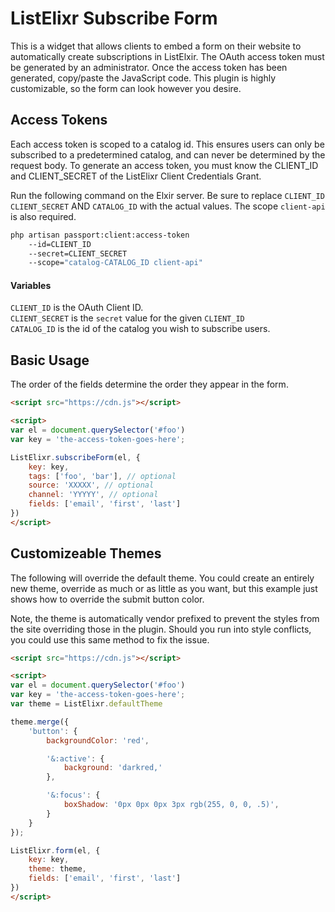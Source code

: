 # ListElixr Subscribe Form

This is a widget that allows clients to embed a form on their website to automatically create subscriptions in ListElxir. The OAuth access token must be generated by an administrator. Once the access token has been generated, copy/paste the JavaScript code. This plugin is highly customizable, so the form can look however you desire.

## Access Tokens

Each access token is scoped to a catalog id. This ensures users can only be subscribed to a predetermined catalog, and can never be determined by the request body. To generate an access token, you must know the CLIENT_ID and CLIENT_SECRET of the ListElixr Client Credentials Grant.

Run the following command on the Elxir server. Be sure to replace `CLIENT_ID` `CLIENT_SECRET` AND `CATALOG_ID` with the actual values. The scope `client-api` is also required.

```bash
php artisan passport:client:access-token
    --id=CLIENT_ID
    --secret=CLIENT_SECRET
    --scope="catalog-CATALOG_ID client-api"
```

#### Variables

`CLIENT_ID` is the OAuth Client ID. \
`CLIENT_SECRET` is the `secret` value for the given `CLIENT_ID` \
`CATALOG_ID` is the id of the catalog you wish to subscribe users.

## Basic Usage

The order of the fields determine the order they appear in the form.

```html
<script src="https://cdn.js"></script>

<script>
var el = document.querySelector('#foo')
var key = 'the-access-token-goes-here';

ListElixr.subscribeForm(el, {
    key: key,
    tags: ['foo', 'bar'], // optional
    source: 'XXXXX', // optional
    channel: 'YYYYY', // optional
    fields: ['email', 'first', 'last']
})
</script>
```

## Customizeable Themes

The following will override the default theme. You could create an entirely new theme, override as much or as little as you want, but this example just shows how to override the submit button color.

Note, the theme is automatically vendor prefixed to prevent the styles from the site overriding those in the plugin. Should you run into style conflicts, you could use this same method to fix the issue.

```html
<script src="https://cdn.js"></script>

<script>
var el = document.querySelector('#foo')
var key = 'the-access-token-goes-here';
var theme = ListElixr.defaultTheme

theme.merge({
    'button': {
        backgroundColor: 'red',

        '&:active': {
            background: 'darkred,'
        },

        '&:focus': {
            boxShadow: '0px 0px 0px 3px rgb(255, 0, 0, .5)',
        }
    }
});

ListElixr.form(el, {
    key: key,
    theme: theme,
    fields: ['email', 'first', 'last']
})
</script>
```